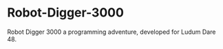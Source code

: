 Robot-Digger-3000
=================

Robot Digger 3000 a programming adventure, developed for Ludum Dare 48.
